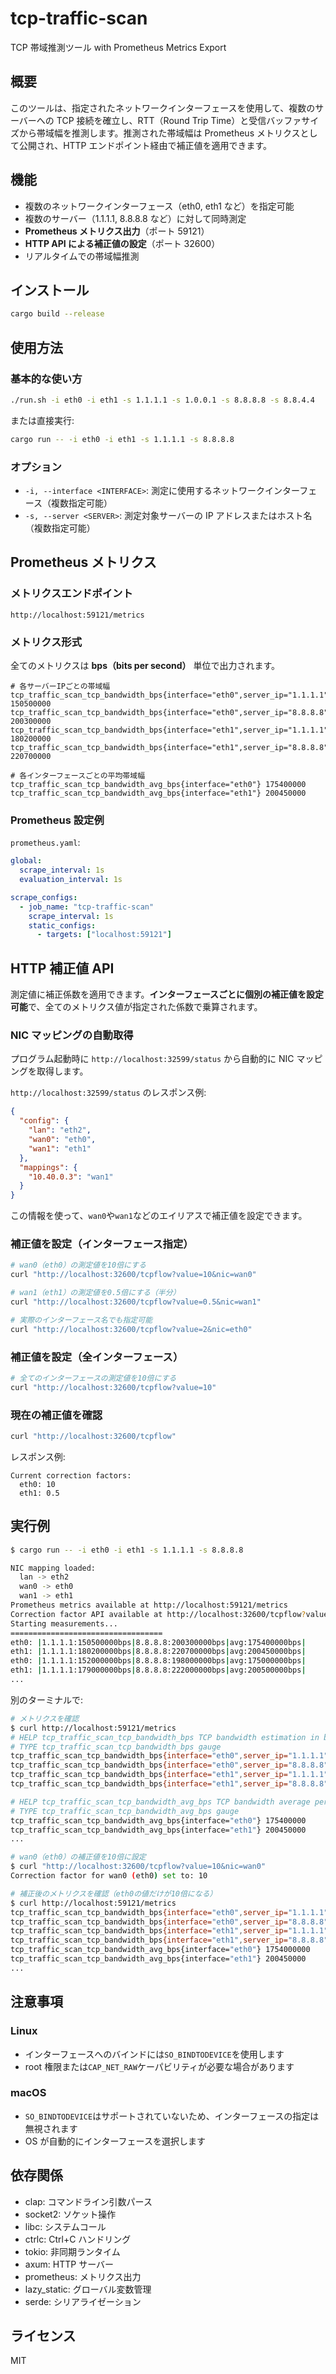 # tcp-traffic-scan

TCP 帯域推測ツール with Prometheus Metrics Export

## 概要

このツールは、指定されたネットワークインターフェースを使用して、複数のサーバーへの TCP 接続を確立し、RTT（Round Trip Time）と受信バッファサイズから帯域幅を推測します。推測された帯域幅は Prometheus メトリクスとして公開され、HTTP エンドポイント経由で補正値を適用できます。

## 機能

- 複数のネットワークインターフェース（eth0, eth1 など）を指定可能
- 複数のサーバー（1.1.1.1, 8.8.8.8 など）に対して同時測定
- **Prometheus メトリクス出力**（ポート 59121）
- **HTTP API による補正値の設定**（ポート 32600）
- リアルタイムでの帯域幅推測

## インストール

```bash
cargo build --release
```

## 使用方法

### 基本的な使い方

```bash
./run.sh -i eth0 -i eth1 -s 1.1.1.1 -s 1.0.0.1 -s 8.8.8.8 -s 8.8.4.4
```

または直接実行:

```bash
cargo run -- -i eth0 -i eth1 -s 1.1.1.1 -s 8.8.8.8
```

### オプション

- `-i, --interface <INTERFACE>`: 測定に使用するネットワークインターフェース（複数指定可能）
- `-s, --server <SERVER>`: 測定対象サーバーの IP アドレスまたはホスト名（複数指定可能）

## Prometheus メトリクス

### メトリクスエンドポイント

```
http://localhost:59121/metrics
```

### メトリクス形式

全てのメトリクスは **bps（bits per second）** 単位で出力されます。

```
# 各サーバーIPごとの帯域幅
tcp_traffic_scan_tcp_bandwidth_bps{interface="eth0",server_ip="1.1.1.1"} 150500000
tcp_traffic_scan_tcp_bandwidth_bps{interface="eth0",server_ip="8.8.8.8"} 200300000
tcp_traffic_scan_tcp_bandwidth_bps{interface="eth1",server_ip="1.1.1.1"} 180200000
tcp_traffic_scan_tcp_bandwidth_bps{interface="eth1",server_ip="8.8.8.8"} 220700000

# 各インターフェースごとの平均帯域幅
tcp_traffic_scan_tcp_bandwidth_avg_bps{interface="eth0"} 175400000
tcp_traffic_scan_tcp_bandwidth_avg_bps{interface="eth1"} 200450000
```

### Prometheus 設定例

`prometheus.yaml`:

```yaml
global:
  scrape_interval: 1s
  evaluation_interval: 1s

scrape_configs:
  - job_name: "tcp-traffic-scan"
    scrape_interval: 1s
    static_configs:
      - targets: ["localhost:59121"]
```

## HTTP 補正値 API

測定値に補正係数を適用できます。**インターフェースごとに個別の補正値を設定可能**で、全てのメトリクス値が指定された係数で乗算されます。

### NIC マッピングの自動取得

プログラム起動時に `http://localhost:32599/status` から自動的に NIC マッピングを取得します。

`http://localhost:32599/status` のレスポンス例:

```json
{
  "config": {
    "lan": "eth2",
    "wan0": "eth0",
    "wan1": "eth1"
  },
  "mappings": {
    "10.40.0.3": "wan1"
  }
}
```

この情報を使って、`wan0`や`wan1`などのエイリアスで補正値を設定できます。

### 補正値を設定（インターフェース指定）

```bash
# wan0（eth0）の測定値を10倍にする
curl "http://localhost:32600/tcpflow?value=10&nic=wan0"

# wan1（eth1）の測定値を0.5倍にする（半分）
curl "http://localhost:32600/tcpflow?value=0.5&nic=wan1"

# 実際のインターフェース名でも指定可能
curl "http://localhost:32600/tcpflow?value=2&nic=eth0"
```

### 補正値を設定（全インターフェース）

```bash
# 全てのインターフェースの測定値を10倍にする
curl "http://localhost:32600/tcpflow?value=10"
```

### 現在の補正値を確認

```bash
curl "http://localhost:32600/tcpflow"
```

レスポンス例:

```
Current correction factors:
  eth0: 10
  eth1: 0.5
```

## 実行例

```bash
$ cargo run -- -i eth0 -i eth1 -s 1.1.1.1 -s 8.8.8.8

NIC mapping loaded:
  lan -> eth2
  wan0 -> eth0
  wan1 -> eth1
Prometheus metrics available at http://localhost:59121/metrics
Correction factor API available at http://localhost:32600/tcpflow?value=<factor>&nic=<interface>
Starting measurements...
==================================
eth0: |1.1.1.1:150500000bps|8.8.8.8:200300000bps|avg:175400000bps|
eth1: |1.1.1.1:180200000bps|8.8.8.8:220700000bps|avg:200450000bps|
eth0: |1.1.1.1:152000000bps|8.8.8.8:198000000bps|avg:175000000bps|
eth1: |1.1.1.1:179000000bps|8.8.8.8:222000000bps|avg:200500000bps|
...
```

別のターミナルで:

```bash
# メトリクスを確認
$ curl http://localhost:59121/metrics
# HELP tcp_traffic_scan_tcp_bandwidth_bps TCP bandwidth estimation in bps
# TYPE tcp_traffic_scan_tcp_bandwidth_bps gauge
tcp_traffic_scan_tcp_bandwidth_bps{interface="eth0",server_ip="1.1.1.1"} 150500000
tcp_traffic_scan_tcp_bandwidth_bps{interface="eth0",server_ip="8.8.8.8"} 200300000
tcp_traffic_scan_tcp_bandwidth_bps{interface="eth1",server_ip="1.1.1.1"} 180200000
tcp_traffic_scan_tcp_bandwidth_bps{interface="eth1",server_ip="8.8.8.8"} 220700000

# HELP tcp_traffic_scan_tcp_bandwidth_avg_bps TCP bandwidth average per interface in bps
# TYPE tcp_traffic_scan_tcp_bandwidth_avg_bps gauge
tcp_traffic_scan_tcp_bandwidth_avg_bps{interface="eth0"} 175400000
tcp_traffic_scan_tcp_bandwidth_avg_bps{interface="eth1"} 200450000
...

# wan0（eth0）の補正値を10倍に設定
$ curl "http://localhost:32600/tcpflow?value=10&nic=wan0"
Correction factor for wan0 (eth0) set to: 10

# 補正後のメトリクスを確認（eth0の値だけが10倍になる）
$ curl http://localhost:59121/metrics
tcp_traffic_scan_tcp_bandwidth_bps{interface="eth0",server_ip="1.1.1.1"} 1505000000
tcp_traffic_scan_tcp_bandwidth_bps{interface="eth0",server_ip="8.8.8.8"} 2003000000
tcp_traffic_scan_tcp_bandwidth_bps{interface="eth1",server_ip="1.1.1.1"} 180200000
tcp_traffic_scan_tcp_bandwidth_bps{interface="eth1",server_ip="8.8.8.8"} 220700000
tcp_traffic_scan_tcp_bandwidth_avg_bps{interface="eth0"} 1754000000
tcp_traffic_scan_tcp_bandwidth_avg_bps{interface="eth1"} 200450000
...
```

## 注意事項

### Linux

- インターフェースへのバインドには`SO_BINDTODEVICE`を使用します
- root 権限または`CAP_NET_RAW`ケーパビリティが必要な場合があります

### macOS

- `SO_BINDTODEVICE`はサポートされていないため、インターフェースの指定は無視されます
- OS が自動的にインターフェースを選択します

## 依存関係

- clap: コマンドライン引数パース
- socket2: ソケット操作
- libc: システムコール
- ctrlc: Ctrl+C ハンドリング
- tokio: 非同期ランタイム
- axum: HTTP サーバー
- prometheus: メトリクス出力
- lazy_static: グローバル変数管理
- serde: シリアライゼーション

## ライセンス

MIT

